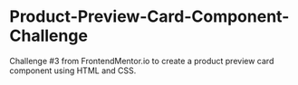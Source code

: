 # Product-Preview-Card-Component-Challenge
Challenge #3 from FrontendMentor.io to create a product preview card component using HTML and CSS.
